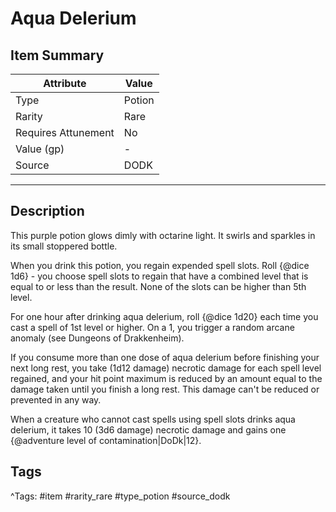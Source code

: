 # Aqua Delerium

## Item Summary

| Attribute            | Value                        |
|----------------------|------------------------------|
| Type                 | Potion |
| Rarity               | Rare             |
| Requires Attunement  | No                |
| Value (gp)           | -    |
| Source               | DODK |

---

## Description

This purple potion glows dimly with octarine light. It swirls and sparkles in its small stoppered bottle.

When you drink this potion, you regain expended spell slots. Roll {@dice 1d6} - you choose spell slots to regain that have a combined level that is equal to or less than the result. None of the slots can be higher than 5th level.

For one hour after drinking aqua delerium, roll {@dice 1d20} each time you cast a spell of 1st level or higher. On a 1, you trigger a random arcane anomaly (see Dungeons of Drakkenheim).

If you consume more than one dose of aqua delerium before finishing your next long rest, you take (1d12 damage) necrotic damage for each spell level regained, and your hit point maximum is reduced by an amount equal to the damage taken until you finish a long rest. This damage can't be reduced or prevented in any way.

When a creature who cannot cast spells using spell slots drinks aqua delerium, it takes 10 (3d6 damage) necrotic damage and gains one {@adventure level of contamination|DoDk|12}.

## Tags

^Tags: #item #rarity_rare #type_potion #source_dodk